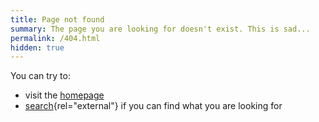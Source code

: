 ```yaml
---
title: Page not found
summary: The page you are looking for doesn't exist. This is sad...
permalink: /404.html
hidden: true
---
```


You can try to:
- visit the [homepage](https://alienlebarge.ch)
- [search](https://duckduckgo.com/?q=alienlebarge.ch){rel="external"} if you can find what you are looking for
